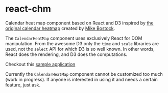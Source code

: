 # react-chm
Calendar heat map component based on React and D3 inspired by [the original calendar heatmap](http://bl.ocks.org/mbostock/4063318) created by [Mike Bostock](http://bost.ocks.org/mike/).

The `CalendarHeatMap` component uses exclusively React for DOM manipulation. From the awesome D3 only the `time` and `scale` libraries are used, not the `select` API for which D3 is so well known. In other words, React does the rendering, and D3 does the computations.

Checkout this [sample application](http://sergiub.github.io/react-chm/)

Currently the `CalendarHeatMap` component cannot be customized too much (work in progress).
If anyone is interested in using it and needs a certain feature, just ask.
